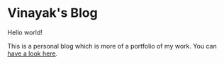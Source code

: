 # Vinayak's Blog

Hello world!

This is a personal blog which is more of a portfolio of my work. You can [have a look here](https://elisonsherton.github.io/).

